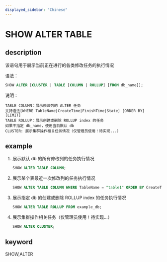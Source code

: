 ```yaml
---
displayed_sidebar: "Chinese"
---
```


# SHOW ALTER TABLE

## description

该语句用于展示当前正在进行的各类修改任务的执行情况

语法：

```sql
SHOW ALTER [CLUSTER | TABLE [COLUMN | ROLLUP] [FROM db_name]];
```

说明：

```plain text
TABLE COLUMN：展示修改列的 ALTER 任务
支持语法[WHERE TableName|CreateTime|FinishTime|State] [ORDER BY] [LIMIT]
TABLE ROLLUP：展示创建或删除 ROLLUP index 的任务
如果不指定 db_name，使用当前默认 db
CLUSTER: 展示集群操作相关任务情况（仅管理员使用！待实现...）
```

## example

1. 展示默认 db 的所有修改列的任务执行情况

    ```sql
    SHOW ALTER TABLE COLUMN;
    ```

2. 展示某个表最近一次修改列的任务执行情况

    ```sql
    SHOW ALTER TABLE COLUMN WHERE TableName = "table1" ORDER BY CreateTime DESC LIMIT 
    ```

3. 展示指定 db 的创建或删除 ROLLUP index 的任务执行情况

    ```sql
    SHOW ALTER TABLE ROLLUP FROM example_db;
    ````

4. 展示集群操作相关任务（仅管理员使用！待实现...）

    ```SQL
    SHOW ALTER CLUSTER;
    ```

## keyword

SHOW,ALTER
